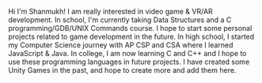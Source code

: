 Hi I'm Shanmukh! I am really interested in video game & VR/AR development. 
In school, I'm currently taking Data Structures and a C programming/GDB/UNIX Commands course. 
I hope to start some personal projects related to game development in the future.
In high school, I started my Computer Science journey with AP CSP and CSA where I learned JavaScript & Java.
In college, I am now learning C and C++ and I hope to use these programming languages in future projects.
I have created some Unity Games in the past, and hope to create more and add them here.
